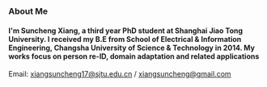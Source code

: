 ### About Me
#### I'm Suncheng Xiang, a third year PhD student at Shanghai Jiao Tong University. I received my B.E from School of Electrical & Information Engineering, Changsha University of Science & Technology in 2014. My works focus on person re-ID, domain adaptation and related applications

Email: xiangsuncheng17@sjtu.edu.cn / xiangsuncheng@gmail.com
